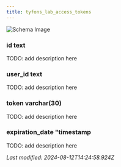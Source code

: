 ```yaml
---
title: tyfons_lab_access_tokens
---
```



![Schema Image](/img/schema/tyfons_lab_access_tokens.svg)

### id text
TODO: add description here

### user_id text
TODO: add description here

### token varchar(30)
TODO: add description here

### expiration_date "timestamp
TODO: add description here


_Last modified: 2024-08-12T14:24:58.924Z_
